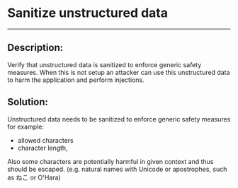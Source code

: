 # Sanitize unstructured data 
-------

## Description:

Verify that unstructured data is sanitized to enforce generic safety measures. When this is not
setup an attacker can use this unstructured data to harm the application and perform injections.

## Solution:

Unstructured data needs to be sanitized to enforce generic safety measures for example:

- allowed characters
- character length,

Also some characters are potentially harmful in given context and thus should be escaped.
(e.g. natural names with Unicode or apostrophes, such as &#x306D;&#x3053; or O'Hara)
